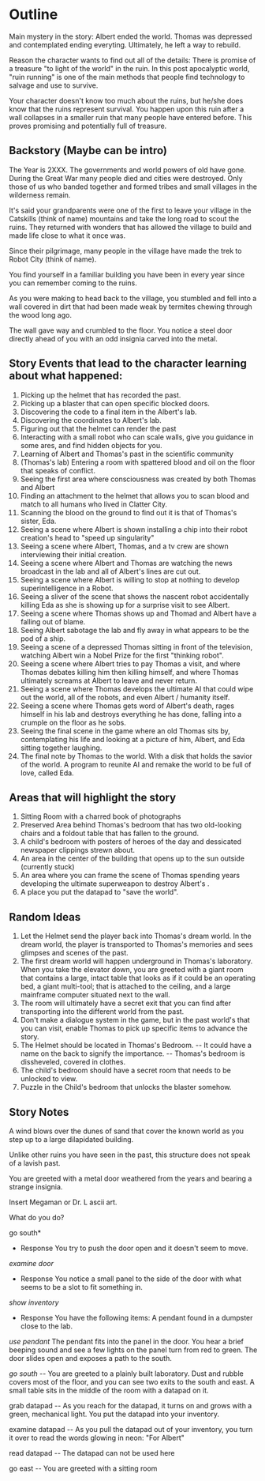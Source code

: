 # Outline
Main mystery in the story: Albert ended the world.  Thomas was depressed and contemplated ending everyting.  Ultimately, he left a way to rebuild.

Reason the character wants to find out all of the details: There is promise of a treasure "to light of the world"  in the ruin.  In this post apocalyptic world, "ruin running" is one of the main methods that people find technology to salvage and use to survive.

Your character doesn't know too much about the ruins, but he/she does know that the ruins represent survival.  You happen upon this ruin after a wall collapses in a smaller ruin that many people have entered before.  This proves promising and potentially full of treasure. 

## Backstory (Maybe can be intro)
The Year is 2XXX.  The governments and world powers of old have gone.  During the Great War many people died and cities were destroyed.
Only those of us who banded together and formed tribes and small villages in the wilderness remain.

It's said your grandparents were one of the first to leave your village in the Catskills (think of name) mountains and take the long road to scout the ruins. They returned with wonders that has allowed the village to build and made life close to what it once was.

Since their pilgrimage, many people in the village have made the trek to Robot City (think of name).

You find yourself in a familiar building you have been in every year since you can remember coming to the ruins.

As you were making to head back to the village, you stumbled and fell into a wall covered in dirt that had been made weak by termites chewing through the wood long ago.

The wall gave way and crumbled to the floor. You notice a steel door directly ahead of you with an odd insignia carved into the metal.

## Story Events that lead to the character learning about what happened:
1. Picking up the helmet that has recorded the past.
1. Picking up a blaster that can open specific blocked doors.
1. Discovering the code to a final item in the Albert's lab.
1. Discovering the coordinates to Albert's lab.
1. Figuring out that the helmet can render the past
1. Interacting with a small robot who can scale walls, give you guidance in some ares, and find hidden objects for you.
1. Learning of Albert and Thomas's past in the scientific community
1. (Thomas's lab) Entering a room with spattered blood and oil on the floor that speaks of conflict.
1. Seeing the first area where consciousness was created by both Thomas and Albert
1. Finding an attachment to the helmet that allows you to scan blood and match to all humans who lived in Clatter City.
1. Scanning the blood on the ground to find out it is that of Thomas's sister, Eda.
1. Seeing a scene where Albert is shown installing a chip into their robot creation's head to "speed up singularity"
1. Seeing a scene where Albert, Thomas, and a tv crew are shown interviewing their initial creation.
1. Seeing a scene where Albert and Thomas are watching the news broadcast in the lab and all of Albert's lines are cut out.
1. Seeing a scene where Albert is willing to stop at nothing to develop superintelligence in a Robot.
1. Seeing a sliver of the scene that shows the nascent robot accidentally killing Eda as she is showing up for a surprise visit to see Albert.
1. Seeing a scene where Thomas shows up and Thomad and Albert have a falling out of blame.
1. Seeing Albert sabotage the lab and fly away in what appears to be the pod of a ship.
1. Seeing a scene of a depressed Thomas sitting in front of the television, watching Albert win a Nobel Prize for the first "thinking robot".
1. Seeing a scene where Albert tries to pay Thomas a visit, and where Thomas debates killing him then killing himself, and where Thomas ultimately screams at Albert to leave and never return.
1. Seeing a scene where Thomas develops the ultimate AI that could wipe out the world, all of the robots, and even Albert / humanity itself.
1. Seeing a scene where Thomas gets word of Albert's death, rages himself in his lab and destroys everything he has done, falling into a crumple on the floor as he sobs.
1. Seeing the final scene in the game where an old Thomas sits by, contemplating his life and looking at a picture of him, Albert, and Eda sitting together laughing.
1. The final note by Thomas to the world. With a disk that holds the savior of the world.  A program to reunite AI and remake the world to be full of love, called Eda.

## Areas that will highlight the story  
1. Sitting Room with a charred book of photographs
1. Preserved Area behind Thomas's bedroom that has two old-looking chairs and a foldout table that has fallen to the ground. 
1. A child's bedroom with posters of heroes of the day and dessicated newspaper clippings strewn about. 
1. An area in the center of the building that opens up to the sun outside (currently stuck) 
1. An area where you can frame the scene of Thomas spending years developing the ultimate superweapon to destroy Albert's .
1. A place you put the datapad to "save the world".

## Random Ideas
1. Let the Helmet send the player back into Thomas's dream world.  In the dream world, the player is transported to Thomas's memories and sees glimpses and scenes of the past.
1. The first dream world will happen underground in Thomas's laboratory. When you take the elevator down, you are greeted with a giant room that contains a large, intact table that looks as if it could be
an operating bed, a giant multi-tool; that is attached to the ceiling, and a large mainframe computer situated next to the wall.
1. The room will ultimately have a secret exit that you can find after transporting into the different world from the past. 
1. Don't make a dialogue system in the game, but in the past world's that you can visit, enable Thomas to pick up specific items to advance the story.
1. The Helmet should be located in Thomas's Bedroom.
-- It could have a name on the back to signify the importance.
-- Thomas's bedroom is dissheveled, covered in clothes.
1. The child's bedroom should have a secret room that needs to be unlocked to view.
1. Puzzle in the Child's bedroom that unlocks the blaster somehow.

## Story Notes
A wind blows over the dunes of sand that cover the known world as you step up to a large dilapidated building.

Unlike other ruins you have seen in the past, this structure does not speak of a lavish past.

You are greeted with a metal door weathered from the years and bearing a strange insignia.

Insert Megaman or Dr. L ascii art.

What do you do?

go south*

- Response
You try to push the door open and it doesn't seem to move.

*examine door*

- Response
You notice a small panel to the side of the door with what seems to be a slot to fit something in.

*show inventory*

- Response
You have the following items:
A pendant found in a dumpster close to the lab.

*use pendant*
The pendant fits into the panel in the door.
You hear a brief beeping sound and see a few lights on the panel turn from red to green.
The door slides open and exposes a path to the south.

*go south*
-- You are greeted to a plainly built laboratory.  Dust and rubble covers most of the floor, and you can see two exits to the south and east.
A small table sits in the middle of the room with a datapad on it. 

grab datapad
-- As you reach for the datapad, it turns on and grows with a green, mechanical light.
You put the datapad into your inventory.

examine datapad
-- As you pull the datapad out of your inventory, you turn it over to read the words glowing in neon:
"For Albert"

read datapad
-- The datapad can not be used here

go east
-- You are greeted with a sitting room 




